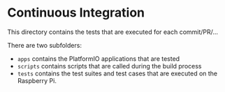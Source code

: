# Continuous Integration

This directory contains the tests that are executed for each commit/PR/...

There are two subfolders:

- `apps` contains the PlatformIO applications that are tested
- `scripts` contains scripts that are called during the build process
- `tests` contains the test suites and test cases that are executed on the Raspberry Pi.

